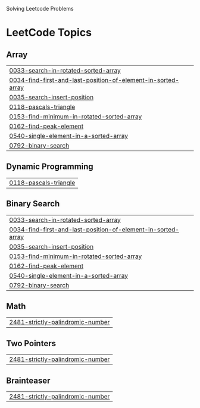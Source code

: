 Solving Leetcode Problems

<!---LeetCode Topics Start-->
# LeetCode Topics
## Array
|  |
| ------- |
| [0033-search-in-rotated-sorted-array](https://github.com/siddiquim27/DSA-LEETCODE/tree/master/0033-search-in-rotated-sorted-array) |
| [0034-find-first-and-last-position-of-element-in-sorted-array](https://github.com/siddiquim27/DSA-LEETCODE/tree/master/0034-find-first-and-last-position-of-element-in-sorted-array) |
| [0035-search-insert-position](https://github.com/siddiquim27/DSA-LEETCODE/tree/master/0035-search-insert-position) |
| [0118-pascals-triangle](https://github.com/siddiquim27/DSA-LEETCODE/tree/master/0118-pascals-triangle) |
| [0153-find-minimum-in-rotated-sorted-array](https://github.com/siddiquim27/DSA-LEETCODE/tree/master/0153-find-minimum-in-rotated-sorted-array) |
| [0162-find-peak-element](https://github.com/siddiquim27/DSA-LEETCODE/tree/master/0162-find-peak-element) |
| [0540-single-element-in-a-sorted-array](https://github.com/siddiquim27/DSA-LEETCODE/tree/master/0540-single-element-in-a-sorted-array) |
| [0792-binary-search](https://github.com/siddiquim27/DSA-LEETCODE/tree/master/0792-binary-search) |
## Dynamic Programming
|  |
| ------- |
| [0118-pascals-triangle](https://github.com/siddiquim27/DSA-LEETCODE/tree/master/0118-pascals-triangle) |
## Binary Search
|  |
| ------- |
| [0033-search-in-rotated-sorted-array](https://github.com/siddiquim27/DSA-LEETCODE/tree/master/0033-search-in-rotated-sorted-array) |
| [0034-find-first-and-last-position-of-element-in-sorted-array](https://github.com/siddiquim27/DSA-LEETCODE/tree/master/0034-find-first-and-last-position-of-element-in-sorted-array) |
| [0035-search-insert-position](https://github.com/siddiquim27/DSA-LEETCODE/tree/master/0035-search-insert-position) |
| [0153-find-minimum-in-rotated-sorted-array](https://github.com/siddiquim27/DSA-LEETCODE/tree/master/0153-find-minimum-in-rotated-sorted-array) |
| [0162-find-peak-element](https://github.com/siddiquim27/DSA-LEETCODE/tree/master/0162-find-peak-element) |
| [0540-single-element-in-a-sorted-array](https://github.com/siddiquim27/DSA-LEETCODE/tree/master/0540-single-element-in-a-sorted-array) |
| [0792-binary-search](https://github.com/siddiquim27/DSA-LEETCODE/tree/master/0792-binary-search) |
## Math
|  |
| ------- |
| [2481-strictly-palindromic-number](https://github.com/siddiquim27/DSA-LEETCODE/tree/master/2481-strictly-palindromic-number) |
## Two Pointers
|  |
| ------- |
| [2481-strictly-palindromic-number](https://github.com/siddiquim27/DSA-LEETCODE/tree/master/2481-strictly-palindromic-number) |
## Brainteaser
|  |
| ------- |
| [2481-strictly-palindromic-number](https://github.com/siddiquim27/DSA-LEETCODE/tree/master/2481-strictly-palindromic-number) |
<!---LeetCode Topics End-->